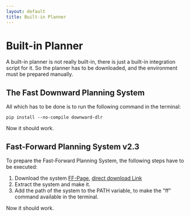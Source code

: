 ```yaml
---
layout: default
title: Built-in Planner
---
```

# Built-in Planner

A built-in planner is not really built-in, there is just a built-in integration script for it. So the planner has to be downloaded, and the environment must be prepared manually. 

## The Fast Downward Planning System

All which has to be done is to run the following command in the terminal: 

`pip install --no-compile downward-dlr`

Now it should work.

## Fast-Forward Planning System v2.3

To prepare the Fast-Forward Planning System, the following steps have to be executed:

1. Download the system [FF-Page](https://fai.cs.uni-saarland.de/hoffmann/ff.html), [direct download Link](https://fai.cs.uni-saarland.de/hoffmann/ff/FF-v2.3.tgz) 
2. Extract the system and make it.
3. Add the path of the system to the PATH variable, to make the "ff" command available in the terminal.

Now it should work.
